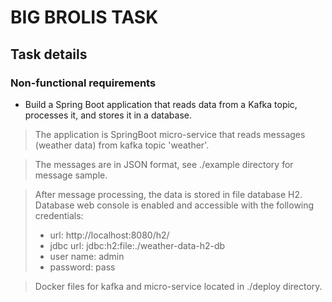 # BIG BROLIS TASK
## Task details
### Non-functional requirements
- Build a Spring Boot application that reads data from a Kafka topic, processes it, and stores it in a database.
> The application is SpringBoot micro-service that reads messages (weather data) from kafka topic 'weather'.

> The messages are in JSON format, see ./example directory for message sample.

> After message processing, the data is stored in file database H2. Database web console is enabled and accessible with the following credentials:
> - url: http://localhost:8080/h2/
> - jdbc url: jdbc:h2:file:./weather-data-h2-db
> - user name: admin
> - password: pass 

> Docker files for kafka and micro-service located in ./deploy directory. 